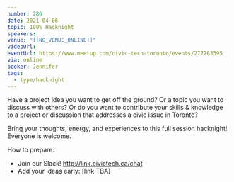 ```yaml
---
number: 286
date: 2021-04-06
topic: 100% Hacknight
speakers:
venue: "[[NO_VENUE_ONLINE]]"
videoUrl: 
eventUrl: https://www.meetup.com/civic-tech-toronto/events/277283395
via: online
booker: Jennifer
tags:
  - type/hacknight
---
```

Have a project idea you want to get off the ground? Or a topic you want to discuss with others? Or do you want to contribute your skills & knowledge to a project or discussion that addresses a civic issue in Toronto?

Bring your thoughts, energy, and experiences to this full session hacknight! Everyone is welcome.

How to prepare:
- Join our Slack! http://link.civictech.ca/chat
- Add your ideas early: [link TBA]
